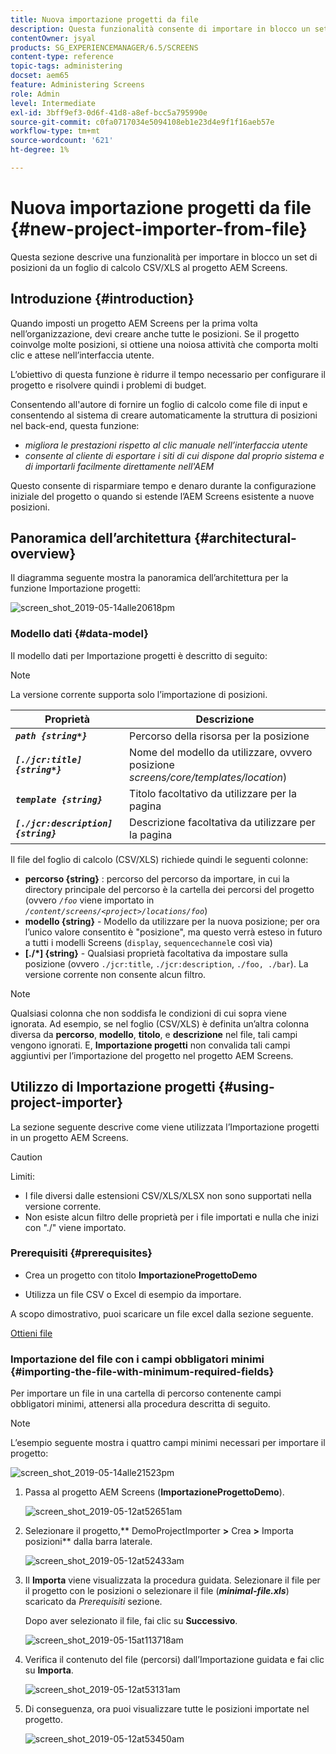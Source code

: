 ```yaml
---
title: Nuova importazione progetti da file
description: Questa funzionalità consente di importare in blocco un set di posizioni da un foglio di calcolo CSV/XLS al progetto AEM Screens.
contentOwner: jsyal
products: SG_EXPERIENCEMANAGER/6.5/SCREENS
content-type: reference
topic-tags: administering
docset: aem65
feature: Administering Screens
role: Admin
level: Intermediate
exl-id: 3bff9ef3-0d6f-41d8-a8ef-bcc5a795990e
source-git-commit: c0fa0717034e5094108eb1e23d4e9f1f16aeb57e
workflow-type: tm+mt
source-wordcount: '621'
ht-degree: 1%

---
```


# Nuova importazione progetti da file {#new-project-importer-from-file}

Questa sezione descrive una funzionalità per importare in blocco un set di posizioni da un foglio di calcolo CSV/XLS al progetto AEM Screens.

## Introduzione {#introduction}

Quando imposti un progetto AEM Screens per la prima volta nell’organizzazione, devi creare anche tutte le posizioni. Se il progetto coinvolge molte posizioni, si ottiene una noiosa attività che comporta molti clic e attese nell’interfaccia utente.

L’obiettivo di questa funzione è ridurre il tempo necessario per configurare il progetto e risolvere quindi i problemi di budget.

Consentendo all&#39;autore di fornire un foglio di calcolo come file di input e consentendo al sistema di creare automaticamente la struttura di posizioni nel back-end, questa funzione:

* *migliora le prestazioni rispetto al clic manuale nell’interfaccia utente*
* *consente al cliente di esportare i siti di cui dispone dal proprio sistema e di importarli facilmente direttamente nell&#39;AEM*

Questo consente di risparmiare tempo e denaro durante la configurazione iniziale del progetto o quando si estende l’AEM Screens esistente a nuove posizioni.

## Panoramica dell’architettura {#architectural-overview}

Il diagramma seguente mostra la panoramica dell’architettura per la funzione Importazione progetti:

![screen_shot_2019-05-14alle20618pm](assets/screen_shot_2019-05-14at20618pm.png)

### Modello dati {#data-model}

Il modello dati per Importazione progetti è descritto di seguito:

>[!NOTE]
>
>La versione corrente supporta solo l’importazione di posizioni.

| **Proprietà** | **Descrizione** |
|---|---|
| ***`path {string*}`*** | Percorso della risorsa per la posizione |
| ***`[./jcr:title] {string*}`*** | Nome del modello da utilizzare, ovvero posizione *screens/core/templates/location*) |
| ***`template {string}`*** | Titolo facoltativo da utilizzare per la pagina |
| ***`[./jcr:description] {string}`*** | Descrizione facoltativa da utilizzare per la pagina |

Il file del foglio di calcolo (CSV/XLS) richiede quindi le seguenti colonne:

* **percorso {string}** : percorso del percorso da importare, in cui la directory principale del percorso è la cartella dei percorsi del progetto (ovvero *`/foo`* viene importato in *`/content/screens/<project>/locations/foo`*)
* **modello {string}** - Modello da utilizzare per la nuova posizione; per ora l’unico valore consentito è &quot;posizione&quot;, ma questo verrà esteso in futuro a tutti i modelli Screens (`display`, `sequencechannel`e così via)
* **[./*] {string}** - Qualsiasi proprietà facoltativa da impostare sulla posizione (ovvero `./jcr:title`, `./jcr:description`, `./foo, ./bar`). La versione corrente non consente alcun filtro.

>[!NOTE]
>
>Qualsiasi colonna che non soddisfa le condizioni di cui sopra viene ignorata. Ad esempio, se nel foglio (CSV/XLS) è definita un’altra colonna diversa da **percorso**, **modello**, **titolo**, e **descrizione** nel file, tali campi vengono ignorati. E, **Importazione progetti** non convalida tali campi aggiuntivi per l’importazione del progetto nel progetto AEM Screens.

## Utilizzo di Importazione progetti {#using-project-importer}

La sezione seguente descrive come viene utilizzata l’Importazione progetti in un progetto AEM Screens.

>[!CAUTION]
>
>Limiti:
>
>* I file diversi dalle estensioni CSV/XLS/XLSX non sono supportati nella versione corrente.
>* Non esiste alcun filtro delle proprietà per i file importati e nulla che inizi con &quot;./&quot; viene importato.
>

### Prerequisiti {#prerequisites}

* Crea un progetto con titolo **ImportazioneProgettoDemo**

* Utilizza un file CSV o Excel di esempio da importare.

A scopo dimostrativo, puoi scaricare un file excel dalla sezione seguente.

[Ottieni file](assets/minimal-file.xls)

### Importazione del file con i campi obbligatori minimi {#importing-the-file-with-minimum-required-fields}

Per importare un file in una cartella di percorso contenente campi obbligatori minimi, attenersi alla procedura descritta di seguito.

>[!NOTE]
>
>L’esempio seguente mostra i quattro campi minimi necessari per importare il progetto:

![screen_shot_2019-05-14alle21523pm](assets/screen_shot_2019-05-14at21523pm.png)

1. Passa al progetto AEM Screens (**ImportazioneProgettoDemo**).

   ![screen_shot_2019-05-12at52651am](assets/screen_shot_2019-05-12at52651am.png)

1. Selezionare il progetto,** DemoProjectImporter **>** Crea **>** Importa posizioni** dalla barra laterale.

   ![screen_shot_2019-05-12at52433am](assets/screen_shot_2019-05-12at52433am.png)

1. Il **Importa** viene visualizzata la procedura guidata. Selezionare il file per il progetto con le posizioni o selezionare il file (***minimal-file.xls***) scaricato da *Prerequisiti* sezione.

   Dopo aver selezionato il file, fai clic su **Successivo**.

   ![screen_shot_2019-05-15at113718am](assets/screen_shot_2019-05-15at113718am.png)

1. Verifica il contenuto del file (percorsi) dall’Importazione guidata e fai clic su **Importa**.

   ![screen_shot_2019-05-12at53131am](assets/screen_shot_2019-05-12at53131am.png)

1. Di conseguenza, ora puoi visualizzare tutte le posizioni importate nel progetto.

   ![screen_shot_2019-05-12at53450am](assets/screen_shot_2019-05-12at53450am.png)
